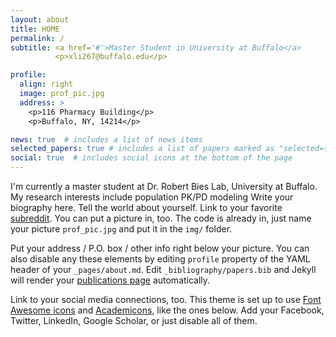 ```yaml
---
layout: about
title: HOME
permalink: /
subtitle: <a href='#'>Master Student in University at Buffalo</a>
          <p>xli267@buffalo.edu</p>

profile:
  align: right
  image: prof_pic.jpg
  address: >
    <p>116 Pharmacy Building</p>
    <p>Buffalo, NY, 14214</p>

news: true  # includes a list of news items
selected_papers: true # includes a list of papers marked as "selected={true}"
social: true  # includes social icons at the bottom of the page
---
```


I'm currently a master student at Dr. Robert Bies Lab, University at Buffalo. My research interests include population PK/PD modeling
Write your biography here. Tell the world about yourself. Link to your favorite [subreddit](http://reddit.com). You can put a picture in, too. The code is already in, just name your picture `prof_pic.jpg` and put it in the `img/` folder.

Put your address / P.O. box / other info right below your picture. You can also disable any these elements by editing `profile` property of the YAML header of your `_pages/about.md`. Edit `_bibliography/papers.bib` and Jekyll will render your [publications page](/al-folio/publications/) automatically.

Link to your social media connections, too. This theme is set up to use [Font Awesome icons](http://fortawesome.github.io/Font-Awesome/) and [Academicons](https://jpswalsh.github.io/academicons/), like the ones below. Add your Facebook, Twitter, LinkedIn, Google Scholar, or just disable all of them.
